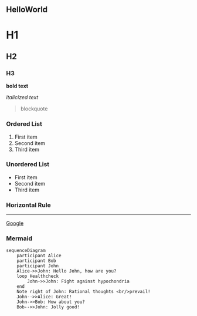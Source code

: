 ## HelloWorld

# H1
## H2
### H3

**bold text**

*italicized text*

> blockquote

### Ordered List
1. First item
2. Second item
3. Third item

### Unordered List
- First item
- Second item
- Third item

### Horizontal Rule
---

[Google](https://www.google.com)

### Mermaid
```mermaid
sequenceDiagram
    participant Alice
    participant Bob
    participant John
    Alice->>John: Hello John, how are you?
    loop Healthcheck
        John->>John: Fight against hypochondria
    end
    Note right of John: Rational thoughts <br/>prevail!
    John-->>Alice: Great!
    John->>Bob: How about you?
    Bob-->>John: Jolly good!
```